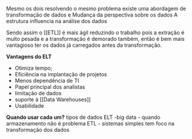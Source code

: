 Mesmo os dois resolvendo o mesmo problema existe uma abordagem de transformação de dados e Mudança da perspectiva sobre os dados
A estrutura influencia na análise dos dados

Sendo assim o [[ETL]] é mais ágil reduzindo o trabalho pois a extração é muito pesada e a transformação é demorado também, então é bem mais vantagioso ter os dados já carregados antes da transformação.

**Vantagens do ELT**
- Otimiza tempo;
- Eficiência na implantação de projetos
- Menos dependência de TI
- Papel principal dos analistas
- limitação de dados
- suporte à [[Data Warehouses]]
- Usabilidade
  
**Quando usar cada um?**
tipos de dados
ELT -big data - quando armazenamento não é problema
ETL - sistemas simples tem foco na transformação dos dados